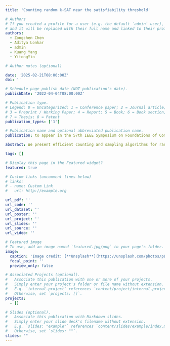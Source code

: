 ```yaml
---
title: 'Counting random k-SAT near the satisfiability threshold'

# Authors
# If you created a profile for a user (e.g. the default `admin` user), write the username (folder name) here
# and it will be replaced with their full name and linked to their profile.
authors:
  - Zongchen Chen
  - Aditya Lonkar
  - admin
  - Kuang Yang
  - YitongYin

# Author notes (optional)

date: '2025-02-21T08:00:00Z'
doi: ''

# Schedule page publish date (NOT publication's date).
publishDate: '2022-04-04T08:00:00Z'

# Publication type.
# Legend: 0 = Uncategorized; 1 = Conference paper; 2 = Journal article;
# 3 = Preprint / Working Paper; 4 = Report; 5 = Book; 6 = Book section;
# 7 = Thesis; 8 = Patent
publication_types: ['1']

# Publication name and optional abbreviated publication name.
publication: to appear in the 57th IEEE Symposium on Foundations of Computer Science (STOC 2025)

abstract: We present efficient counting and sampling algorithms for random $k$-SAT when the clause density satisfies $\alpha \leq 2^k/\text{poly}(k)$. In particular, the exponential term $2^k$ matches the satisfiability threshold $\Theta(2^k)$ for the existence of a solution and the (conjectured) algorithmic threshold $2^k(\ln k)/k$ for efficiently finding a solution. Previously, the best-known counting and sampling algorithms required far more restricted densities $\alpha\lesssim 2^k/3$ [He, Wu, Yang, SODA '23]. Notably, our result goes beyond the lower bound $d\gtrsim 2^k/2$ for worst-case $k$-SAT with bounded-degree $d$ [Bezáková et al, SICOMP '19], showing that for counting and sampling, the average-case random $k$-SAT model is computationally much easier than the worst-case model. At the heart of our approach is a new refined analysis of the recent novel coupling procedure by [Wang, Yin, FOCS '24], utilizing the structural properties of random constraint satisfaction problems (CSPs). Crucially, our analysis avoids reliance on the $2$-tree structure used in prior works, which cannot extend beyond the worst-case threshold $2^k/2$. Instead, we employ a witness tree similar to that used in the analysis of the Moser-Tardos algorithm [Moser, Tardos, JACM '10] for the Lovász Local lemma, which may be of independent interest. Our new analysis provides a universal framework for efficient counting and sampling for random atomic CSPs, including, for example, random hypergraph colorings. At the same time, it immediately implies as corollaries several structural and probabilistic properties of random CSPs that have been widely studied but rarely justified, including replica symmetry and non-reconstruction.

tags: []

# Display this page in the Featured widget?
featured: true

# Custom links (uncomment lines below)
# links:
# - name: Custom Link
#   url: http://example.org

url_pdf: ''
url_code: ''
url_dataset: ''
url_poster: ''
url_project: ''
url_slides: ''
url_source: ''
url_video: ''

# Featured image
# To use, add an image named `featured.jpg/png` to your page's folder.
image:
  caption: 'Image credit: [**Unsplash**](https://unsplash.com/photos/pLCdAaMFLTE)'
  focal_point: ''
  preview_only: false

# Associated Projects (optional).
#   Associate this publication with one or more of your projects.
#   Simply enter your project's folder or file name without extension.
#   E.g. `internal-project` references `content/project/internal-project/index.md`.
#   Otherwise, set `projects: []`.
projects:
  - []

# Slides (optional).
#   Associate this publication with Markdown slides.
#   Simply enter your slide deck's filename without extension.
#   E.g. `slides: "example"` references `content/slides/example/index.md`.
#   Otherwise, set `slides: ""`.
slides: ""
---
```


